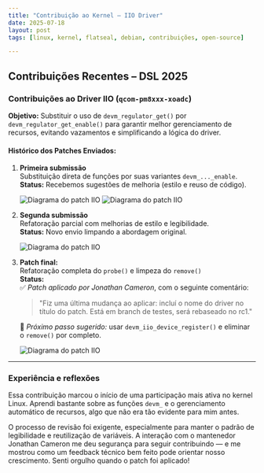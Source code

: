 ```yaml
---
title: "Contribuição ao Kernel – IIO Driver"
date: 2025-07-18
layout: post
tags: [linux, kernel, flatseal, debian, contribuições, open-source]

---
```

## Contribuições Recentes – DSL 2025

### Contribuições ao Driver IIO (`qcom-pm8xxx-xoadc`)

**Objetivo:** Substituir o uso de `devm_regulator_get()` por `devm_regulator_get_enable()` para garantir melhor gerenciamento de recursos, evitando vazamentos e simplificando a lógica do driver.

#### Histórico dos Patches Enviados:

1. **Primeira submissão**  
   Substituição direta de funções por suas variantes `devm_..._enable`.  
   **Status:** Recebemos sugestões de melhoria (estilo e reuso de código).

   ![Diagrama do patch IIO](/dsl-patch-blog/assets/unnamed.png)
   ![Diagrama do patch IIO](/dsl-patch-blog/assets/unnamed(1).png)

3. **Segunda submissão**  
   Refatoração parcial com melhorias de estilo e legibilidade.  
   **Status:** Novo envio limpando a abordagem original.

   ![Diagrama do patch IIO](/dsl-patch-blog/assets/unnamed(2).png)

5. **Patch final:**  
   Refatoração completa do `probe()` e limpeza do `remove()`  
   **Status:**  
   ✅ *Patch aplicado por Jonathan Cameron*, com o seguinte comentário:
   > "Fiz uma última mudança ao aplicar: incluí o nome do driver no título do patch. Está em branch de testes, será rebaseado no rc1."

   📌 *Próximo passo sugerido:* usar `devm_iio_device_register()` e eliminar o `remove()` por completo.

   ![Diagrama do patch IIO](/dsl-patch-blog/assets/unnamed(3).png)
---

### Experiência e reflexões

Essa contribuição marcou o início de uma participação mais ativa no kernel Linux. Aprendi bastante sobre as funções `devm_` e o gerenciamento automático de recursos, algo que não era tão evidente para mim antes.

O processo de revisão foi exigente, especialmente para manter o padrão de legibilidade e reutilização de variáveis. A interação com o mantenedor Jonathan Cameron me deu segurança para seguir contribuindo — e me mostrou como um feedback técnico bem feito pode orientar nosso crescimento. Senti orgulho quando o patch foi aplicado!
